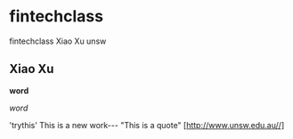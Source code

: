 # fintechclass
fintechclass
Xiao Xu
unsw
## Xiao Xu 
**word**


*word*

'trythis'
This is a new work---
"This is a quote"
[http://www.unsw.edu.au//]
